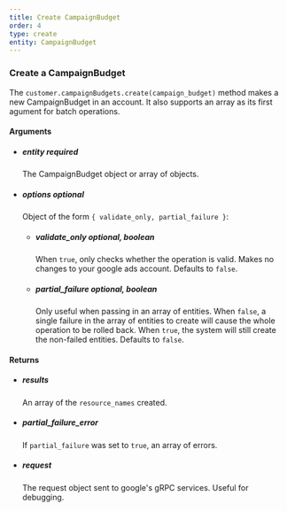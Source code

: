 ```yaml
---
title: Create CampaignBudget 
order: 4
type: create
entity: CampaignBudget 
---
```


### Create a CampaignBudget 

The `customer.campaignBudgets.create(campaign_budget)` method makes a new CampaignBudget in an account. It also supports an array as its first agument for batch operations.


#### Arguments

- ##### entity *required* 
    The CampaignBudget object or array of objects.
- ##### options *optional*
    Object of the form `{ validate_only, partial_failure }`:
    - ##### validate_only *optional, boolean* 
        When `true`, only checks whether the operation is valid. Makes no changes to your google ads account. Defaults to `false`.
    - ##### partial_failure *optional, boolean*
        Only useful when passing in an array of entities. When `false`, a single failure in the array of entities to create will cause the whole operation to be rolled back. When `true`, the system will still create the non-failed entities. Defaults to `false`.


#### Returns

- ##### results
    An array of the `resource_names` created.
- ##### partial_failure_error
    If `partial_failure` was set to `true`, an array of errors.
- ##### request
    The request object sent to google's gRPC services. Useful for debugging.
